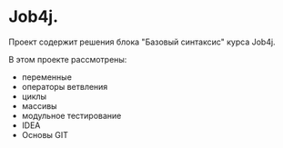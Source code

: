 # Job4j.
Проект содержит решения блока "Базовый синтаксис" курса Job4j.

В этом проекте рассмотрены:
- переменные
- операторы ветвления
- циклы
- массивы
- модульное тестирование
- IDEA
- Основы GIT